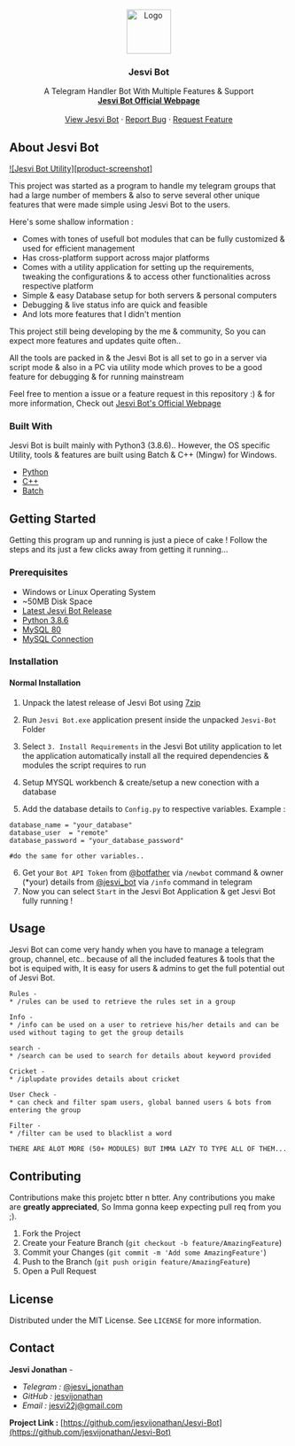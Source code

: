 <!-- PROJECT LOGO -->
<br />
<p align="center">
  <a href="https://jesvijonathan.github.io/jesvijonathan/">
    <img src="bin/icon.ico" alt="Logo" width="80" height="80">
  </a>

  <h3 align="center">Jesvi Bot</h3>

  <p align="center">
    A Telegram Handler Bot With Multiple Features & Support
    <br />
    <a href="https://jesvijonathan.github.io/jesvijonathan/"><strong>Jesvi Bot Official Webpage</strong></a>
    <br />
    <br />
    <a href="https://github.com/jesvijonathan/Jesvi-Bot/issues">View Jesvi Bot</a>
    ·
    <a href="https://github.com/jesvijonathan/Jesvi-Bot/issues">Report Bug</a>
    ·
    <a href="https://github.com/jesvijonathan/Jesvi-Bot/issues">Request Feature</a>
  </p>
</p>



<!-- TABLE OF CONTENTS 
## Table of Contents

- [About Jesvi Bot](#about-jesvi-bot)
  - [Built With](#built-with)
- [Getting Started](#getting-started)
  - [Prerequisites](#prerequisites)
  - [Installation](#installation)
    - [Normal Installation](#normal-installation)
- [Usage](#usage)
- [Contributing](#contributing)
- [License](#license)
- [Contact](#contact)



<!-- ABOUT THE PROJECT -->
## About Jesvi Bot

[![Jesvi Bot Utility][product-screenshot]](https://example.com)

This project was started as a program to handle my telegram groups that had a large number of members & also to serve several other unique features that were made simple using Jesvi Bot to the users.

Here's some shallow information :
* Comes with tones of usefull bot modules that can be fully customized & used for efficient management 
* Has cross-platform support across major platforms
* Comes with a utility application for setting up the requirements, tweaking the configurations & to access other functionalities across respective platform
* Simple & easy Database setup for both servers & personal computers
* Debugging & live status info are quick and feasible
* And lots more features that I didn't mention

This project still being developing by the me & community, So you can expect more features and updates quite often..

All the tools are packed in & the Jesvi Bot is all set to go in a server via script mode & also in a PC via utility mode which proves to be a good feature for debugging & for running mainstream

Feel free to mention a issue or a feature request in this repository :)
& for more information, Check out [Jesvi Bot's Official Webpage](https://jesvijonathan.github.io/jesvijonathan/)

### Built With
Jesvi Bot is built mainly with Python3 (3.8.6).. However, the OS specific Utility, tools & features are built using Batch & C++ (Mingw) for Windows.

* [Python](https://www.python.org/)
* [C++](http://www.mingw.org/)
* [Batch](https://docs.microsoft.com/en-us/windows-server/administration/windows-commands/windows-commands)


<!-- GETTING STARTED -->
## Getting Started

Getting this program up and running is just a piece of cake ! Follow the steps and its just a few clicks away from getting it running...

### Prerequisites

* Windows or Linux Operating System
* ~50MB Disk Space
* [Latest Jesvi Bot Release](https://github.com/jesvijonathan/Jesvi-Bot/releases)
* [Python 3.8.6](https://www.python.org/)
* [MySQL 80](https://www.mysql.com/)
* [MySQL Connection](https://dev.mysql.com/doc/workbench/en/wb-getting-started-tutorial-create-connection.html)

### Installation

#### Normal Installation

1. Unpack the latest release of Jesvi Bot using [7zip](www.7zip.com)

2. Run `Jesvi Bot.exe` application present inside the unpacked `Jesvi-Bot` Folder

3. Select `3. Install Requirements` in the Jesvi Bot utility application to let the application automatically install all the required dependencies & modules the script requires to run

4. Setup MYSQL workbench & create/setup a new conection with a database

5. Add the database details to `Config.py` to respective variables. Example :

```bot_username = "your_bot_username"
database_name = "your_database"
database_user  = "remote"
database_password = "your_database_password"

#do the same for other variables..
```

6. Get your `Bot API Token` from [@botfather](https://telegram.me/botfather) via `/newbot` command & owner (*your) details from [@jesvi_bot](https://telegram.me/jesvi_bot) via `/info` command in telegram
2. Now you can select `Start` in the Jesvi Bot Application & get Jesvi Bot fully running !


<!-- USAGE EXAMPLES -->
## Usage
Jesvi Bot can come very handy when you have to manage a telegram group, channel, etc.. because of all the included features & tools that the bot is equiped with, It is easy for users & admins to get the full potential out of Jesvi Bot.
```
Rules - 
* /rules can be used to retrieve the rules set in a group

Info -
* /info can be used on a user to retrieve his/her details and can be used without taging to get the group details

search -
* /search can be used to search for details about keyword provided

Cricket -
* /iplupdate provides details about cricket

User Check -
* can check and filter spam users, global banned users & bots from entering the group

Filter -
* /filter can be used to blacklist a word 

THERE ARE ALOT MORE (50+ MODULES) BUT IMMA LAZY TO TYPE ALL OF THEM...
```
<!-- CONTRIBUTING -->
## Contributing

Contributions make this projetc btter n btter. Any contributions you make are **greatly appreciated**, So Imma gonna keep expecting pull req from you ;).

1. Fork the Project
2. Create your Feature Branch (`git checkout -b feature/AmazingFeature`)
3. Commit your Changes (`git commit -m 'Add some AmazingFeature'`)
4. Push to the Branch (`git push origin feature/AmazingFeature`)
5. Open a Pull Request



<!-- LICENSE -->
## License

Distributed under the MIT License. See `LICENSE` for more information.



<!-- CONTACT -->
## Contact

**Jesvi Jonathan** - 

* *Telegram :* [@jesvi_jonathan](https://twitter.com/your_username)
* *GitHub :* [jesvijonathan](https://github.com/jesvijonathan/Jesvi-Bot)
* *Email :*  jesvi22j@gmail.com

**Project Link :** [https://github.com/jesvijonathan/Jesvi-Bot](https://github.com/jesvijonathan/Jesvi-Bot)
